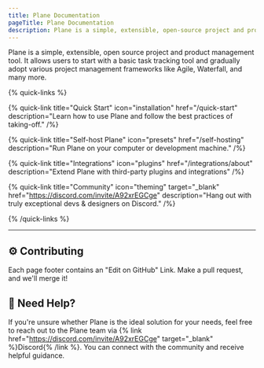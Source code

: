 ```yaml
---
title: Plane Documentation
pageTitle: Plane Documentation
description: Plane is a simple, extensible, open-source project and product management tool.
---
```


Plane is a simple, extensible, open source project and product management tool. It allows users to start with a basic task tracking tool and gradually adopt various project management frameworks like Agile, Waterfall, and many more.

{% quick-links %}

{% quick-link title="Quick Start" icon="installation" href="/quick-start" description="Learn how to use Plane and follow the best practices of taking-off." /%}

{% quick-link title="Self-host Plane" icon="presets" href="/self-hosting" description="Run Plane on your computer or development machine." /%}

{% quick-link title="Integrations" icon="plugins" href="/integrations/about" description="Extend Plane with third-party plugins and integrations" /%}

{% quick-link title="Community" icon="theming" target="_blank" href="https://discord.com/invite/A92xrEGCge" description="Hang out with truly exceptional devs & designers on Discord." /%}

{% /quick-links %}

---

## ⚙️ Contributing

Each page footer contains an "Edit on GitHub" Link. Make a pull request, and we'll merge it!

## 🤔 Need Help?

If you're unsure whether Plane is the ideal solution for your needs, feel free to reach out to the Plane team via {% link href="https://discord.com/invite/A92xrEGCge" target="_blank" %}Discord{% /link %}. You can connect with the community and receive helpful guidance.
